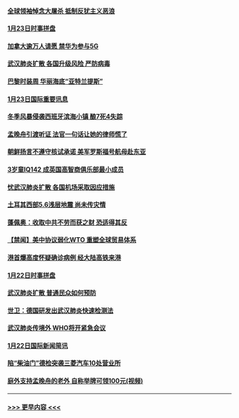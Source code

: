 #### [全球领袖悼念大屠杀 抵制反犹主义恶浪](../pages/prog202/a102759678.md?t=01241233) 
#### [1月23日时事拼盘](../pages/prog202/a102759599.md?t=01241233) 
#### [加拿大逾万人请愿 禁华为参与5G](../pages/prog202/a102759553.md?t=01241233) 
#### [武汉肺炎扩散 各国升级风险 严防病毒](../pages/prog202/a102759400.md?t=01241233) 
#### [巴黎时装周 华丽海底“亚特兰提斯”](../pages/prog202/a102759217.md?t=01241233) 
#### [1月23日国际重要讯息](../pages/prog202/a102759199.md?t=01241233) 
#### [冬季风暴侵袭西班牙滨海小镇 酿7死4失踪](../pages/prog202/a102759119.md?t=01241233) 
#### [孟晚舟引渡听证 法官一句话让她的律师慌了](../pages/prog202/a102759060.md?t=01241233) 
#### [朝鲜扬言不遵守核试承诺 美军罗斯福号航母赴东亚](../pages/prog202/a102759001.md?t=01241233) 
#### [3岁童IQ142 成英国高智商俱乐部最小成员](../pages/prog202/a102758990.md?t=01241233) 
#### [忧武汉肺炎扩散 各国机场采取因应措施](../pages/prog202/a102758911.md?t=01241233) 
#### [土耳其西部5.6浅层地震 尚未传灾情](../pages/prog202/a102758903.md?t=01241233) 
#### [蓬佩奥：收取中共不劳而获之财 恐适得其反](../pages/prog202/a102758889.md?t=01241233) 
#### [【禁闻】美中协议弱化WTO 重塑全球贸易体系](../pages/prog202/a102758790.md?t=01241233) 
#### [港首爆高度怀疑确诊病例 经大陆高铁来港](../pages/prog202/a102758613.md?t=01241233) 
#### [1月22日时事拼盘](../pages/prog202/a102758615.md?t=01241233) 
#### [武汉肺炎扩散 普通民众如何预防](../pages/prog202/a102758504.md?t=01241233) 
#### [世卫：德国研发出武汉肺炎快速检测法](../pages/prog202/a102758495.md?t=01241233) 
#### [武汉肺炎传境外 WHO将开紧急会议](../pages/prog202/a102758437.md?t=01241233) 
#### [1月22日国际新闻简讯](../pages/prog202/a102758231.md?t=01241233) 
#### [陷“柴油门”德检突袭三菱汽车10处营业所](../pages/prog202/a102758165.md?t=01241233) 
#### [庭外支持孟晚舟的老外 自称举牌可领100元(视频)](../pages/prog202/a102758092.md?t=01241233) 

----
#### [ >>> 更早内容 <<< ](../indexes/prog202-earlier.md)
